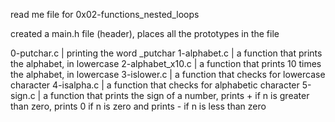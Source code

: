 read me file for 0x02-functions_nested_loops

created a main.h file (header), places all the prototypes in the file

0-putchar.c | printing the word _putchar
1-alphabet.c | a function that prints the alphabet, in lowercase
2-alphabet_x10.c | a function that prints 10 times the alphabet, in lowercase
3-islower.c | a function that checks for lowercase character
4-isalpha.c |  a function that checks for alphabetic character
5-sign.c | a function that prints the sign of a number, prints + if n is greater than zero, prints 0 if n is zero and prints - if n is less than zero
